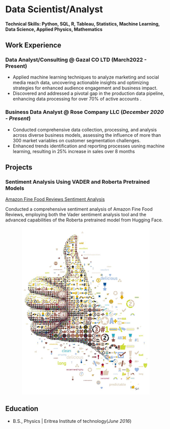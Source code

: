 # Data Scientist/Analyst

#### Technical Skills: Python, SQL, R, Tableau, Statistics, Machine Learning, Data Science, Applied Physics, Mathematics


## Work Experience

### Data Analyst/Consulting @ Gazal CO LTD (March2022 - Present)
- Applied machine learning techniques to analyze marketing and social media reach data, uncovering actionable insights and optimizing strategies for enhanced audience engagement and business impact.
- Discovered and addressed a pivotal gap in the production data pipeline, enhancing data processing for over 70% of active accounts
.
### Business Data Analyst @ Rose Company LLC (_December 2020 - Present_)
- Conducted comprehensive data collection, processing, and analysis across diverse business models, assessing the influence of more than 300 market variables on customer segmentation challenges.
- Enhanced trends identification and reporting processes usning machine learning, resulting in 25% increase in sales over 8 months

## Projects
### Sentiment Analysis  Using VADER and Roberta Pretrained Models
[Amazon Fine Food Reviews Sentiment Analysis](https://github.com/ZikriTewelde/amazon-fine-food-sentiment-analysis)

Conducted a comprehensive sentiment analysis of Amazon Fine Food Reviews, employing both the Vader sentiment analysis tool and the advanced capabilities of the Roberta pretrained model from Hugging Face. 

<p align="center">
  <img src="sentimentpics/Sentiment1.jpeg" alt="Sentiment1" width="400"/>
</p>



## Education
- B.S., Physics | Eritrea Institute of technology(_June 2016_)
